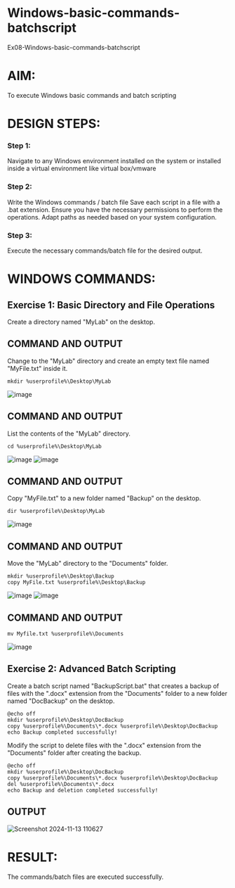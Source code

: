 # Windows-basic-commands-batchscript
Ex08-Windows-basic-commands-batchscript

# AIM:
To execute Windows basic commands and batch scripting

# DESIGN STEPS:

### Step 1:

Navigate to any Windows environment installed on the system or installed inside a virtual environment like virtual box/vmware 

### Step 2:

Write the Windows commands / batch file
Save each script in a file with a .bat extension.
Ensure you have the necessary permissions to perform the operations.
Adapt paths as needed based on your system configuration.
### Step 3:

Execute the necessary commands/batch file for the desired output. 




# WINDOWS COMMANDS:
## Exercise 1: Basic Directory and File Operations
Create a directory named "MyLab" on the desktop.


## COMMAND AND OUTPUT

Change to the "MyLab" directory and create an empty text file named "MyFile.txt" inside it.
```
mkdir %userprofile%\Desktop\MyLab
```
![image](https://github.com/user-attachments/assets/411acf4c-623b-45e5-8667-8b576440ff8c)


## COMMAND AND OUTPUT

List the contents of the "MyLab" directory.
```
cd %userprofile%\Desktop\MyLab
```
![image](https://github.com/user-attachments/assets/db05998d-df3e-4246-8d41-2a6c5e46406a)
![image](https://github.com/user-attachments/assets/6c60175d-3352-436d-925b-762c619757d0)



## COMMAND AND OUTPUT

Copy "MyFile.txt" to a new folder named "Backup" on the desktop.
```
dir %userprofile%\Desktop\MyLab
```
![image](https://github.com/user-attachments/assets/c0a5fe90-157c-4365-9113-705bd1ca9e4a)


## COMMAND AND OUTPUT

Move the "MyLab" directory to the "Documents" folder.
```
mkdir %userprofile%\Desktop\Backup
copy MyFile.txt %userprofile%\Desktop\Backup
```
![image](https://github.com/user-attachments/assets/97892d88-6467-4bf6-bbcd-9df361486082)
![image](https://github.com/user-attachments/assets/9163cfd2-f755-42b7-8682-c890d0ae3549)


## COMMAND AND OUTPUT
```
mv Myfile.txt %userprofile%\Documents
```
![image](https://github.com/user-attachments/assets/d56047a0-df76-4f1c-a088-c6e198313e44)


## Exercise 2: Advanced Batch Scripting
Create a batch script named "BackupScript.bat" that creates a backup of files with the ".docx" extension from the "Documents" folder to a new folder named "DocBackup" on the desktop.

```
@echo off
mkdir %userprofile%\Desktop\DocBackup
copy %userprofile%\Documents\*.docx %userprofile%\Desktop\DocBackup
echo Backup completed successfully!
```

Modify the script to delete files with the ".docx" extension from the "Documents" folder after creating the backup.
```
@echo off
mkdir %userprofile%\Desktop\DocBackup
copy %userprofile%\Documents\*.docx %userprofile%\Desktop\DocBackup
del %userprofile%\Documents\*.docx
echo Backup and deletion completed successfully!
```



## OUTPUT
![Screenshot 2024-11-13 110627](https://github.com/user-attachments/assets/0bad3493-8237-4946-a9c4-c7b3875e5ff2)



# RESULT:
The commands/batch files are executed successfully.


